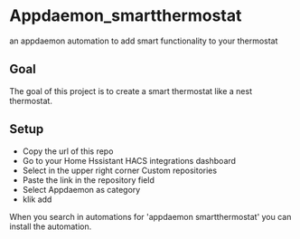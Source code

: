 # Appdaemon_smartthermostat
an appdaemon automation to add smart functionality to your thermostat

## Goal
The goal of this project is to create a smart thermostat like a nest thermostat. 

## Setup
- Copy the url of this repo
- Go to your Home Hssistant HACS integrations dashboard
- Select in the upper right corner Custom repositories
- Paste the link in the repository field
- Select Appdaemon as category
- klik add

When you search in automations for 'appdaemon smartthermostat' you can install the automation. 


